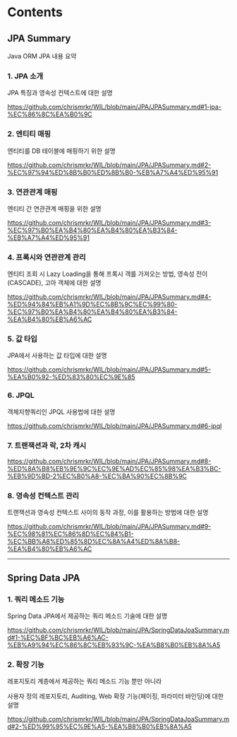 # Contents

## JPA Summary

Java ORM JPA 내용 요약

### 1. JPA 소개

JPA 특징과 영속성 컨텍스트에 대한 설명

https://github.com/chrismrkr/WIL/blob/main/JPA/JPASummary.md#1-jpa-%EC%86%8C%EA%B0%9C

### 2. 엔티티 매핑

엔티티를 DB 테이블에 매핑하기 위한 설명

https://github.com/chrismrkr/WIL/blob/main/JPA/JPASummary.md#2-%EC%97%94%ED%8B%B0%ED%8B%B0-%EB%A7%A4%ED%95%91

### 3. 연관관계 매핑

엔티티 간 연관관계 매핑을 위한 설명 

https://github.com/chrismrkr/WIL/blob/main/JPA/JPASummary.md#3-%EC%97%B0%EA%B4%80%EA%B4%80%EA%B3%84-%EB%A7%A4%ED%95%91

### 4. 프록시와 연관관계 관리

엔티티 조회 시 Lazy Loading을 통해 프록시 객를 가져오는 방법, 영속성 전이(CASCADE), 고아 객체에 대한 설명 

https://github.com/chrismrkr/WIL/blob/main/JPA/JPASummary.md#4-%ED%94%84%EB%A1%9D%EC%8B%9C%EC%99%80-%EC%97%B0%EA%B4%80%EA%B4%80%EA%B3%84-%EA%B4%80%EB%A6%AC

### 5. 값 타입

JPA에서 사용하는 값 타입에 대한 설명

https://github.com/chrismrkr/WIL/blob/main/JPA/JPASummary.md#5-%EA%B0%92-%ED%83%80%EC%9E%85

### 6. JPQL

객체지향쿼리인 JPQL 사용법에 대한 설명

https://github.com/chrismrkr/WIL/blob/main/JPA/JPASummary.md#6-jpql

### 7. 트랜잭션과 락, 2차 캐시

https://github.com/chrismrkr/WIL/blob/main/JPA/JPASummary.md#8-%ED%8A%B8%EB%9E%9C%EC%9E%AD%EC%85%98%EA%B3%BC-%EB%9D%BD-2%EC%B0%A8-%EC%BA%90%EC%8B%9C

### 8. 영속성 컨텍스트 관리

트랜잭션과 영속성 컨텍스트 사이의 동작 과정, 이를 활용하는 방법에 대한 설명

https://github.com/chrismrkr/WIL/blob/main/JPA/JPASummary.md#9-%EC%98%81%EC%86%8D%EC%84%B1-%EC%BB%A8%ED%85%8D%EC%8A%A4%ED%8A%B8-%EA%B4%80%EB%A6%AC

***

## Spring Data JPA

### 1. 쿼리 메소드 기능

Spring Data JPA에서 제공하는 쿼리 메소드 기술에 대한 설명

https://github.com/chrismrkr/WIL/blob/main/JPA/SpringDataJpaSummary.md#1-%EC%BF%BC%EB%A6%AC-%EB%A9%94%EC%86%8C%EB%93%9C-%EA%B8%B0%EB%8A%A5


### 2. 확장 기능

레포지토리 계층에서 제공하는 쿼리 메소드 기능 뿐만 아니라 

사용자 정의 레포지토리, Auditing, Web 확장 기능(페이징, 파라미터 바인딩)에 대한 설명

https://github.com/chrismrkr/WIL/blob/main/JPA/SpringDataJpaSummary.md#2-%ED%99%95%EC%9E%A5-%EA%B8%B0%EB%8A%A5
